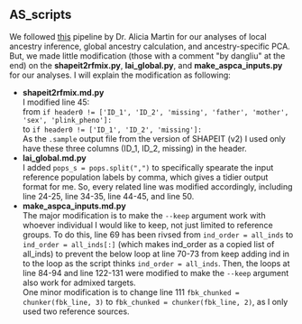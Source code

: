 ## AS_scripts
We followed [this](https://github.com/armartin/ancestry_pipeline) pipeline by Dr. Alicia Martin for our analyses of local ancestry inference, global ancestry calculation, and ancestry-specific PCA. But, we made little modification (those with a comment "by dangliu" at the end) on the **shapeit2rfmix.py**, **lai_global.py**, and **make_aspca_inputs.py** for our analyses. I will explain the modification as following:  
*  **shapeit2rfmix.md.py**  
I modified line 45:  
from ```if header0 != ['ID_1', 'ID_2', 'missing', 'father', 'mother', 'sex', 'plink_pheno']:```  
to ```if header0 != ['ID_1', 'ID_2', 'missing']:```  
As the ```.sample``` output file from the version of SHAPEIT (v2) I used only have these three columns (ID_1, ID_2, missing) in the header.  
* **lai_global.md.py**  
I added ```pops_s = pops.split(",")``` to specifically spearate the input reference population labels by comma, which gives a tidier output format for me. So, every related line was modified accordingly, including line 24-25, line 34-35, line 44-45, and line 50.  
*  **make_aspca_inputs.md.py**  
The major modification is to make the ```--keep``` argument work with whoever individual I would like to keep, not just limited to reference groups. To do this, line 69 has been rivsed from ```ind_order = all_inds``` to ```ind_order = all_inds[:]``` (which makes ind_order as a copied list of all_inds) to prevent the below loop at line 70-73 from keep adding ind in to the loop as the script thinks ```ind_order = all_inds```. Then, the loops at line 84-94 and line 122-131 were modified to make the ```--keep``` argument also work for admixed targets.  
One minor modification is to change line 111 ```fbk_chunked = chunker(fbk_line, 3)``` to ```fbk_chunked = chunker(fbk_line, 2)```, as I only used two reference sources.  